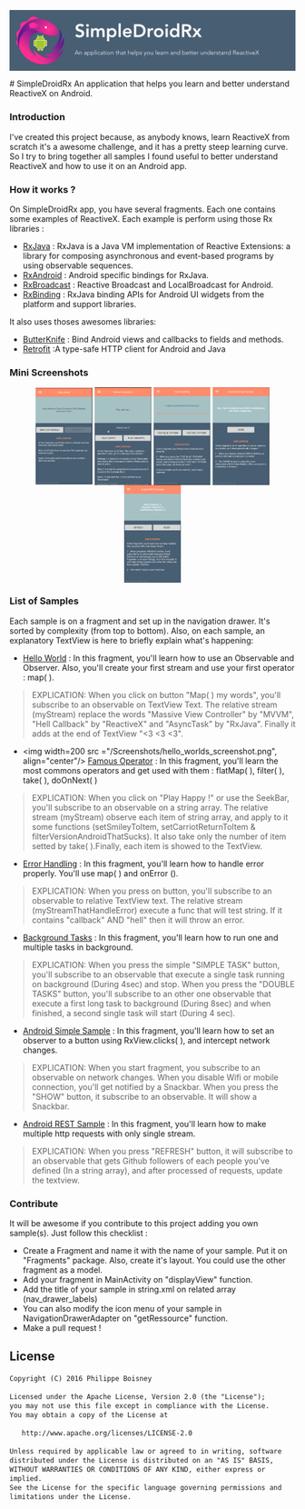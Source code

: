 <p align="center">
 <img src ="/banniere.png", align="center"/>
</p>
# SimpleDroidRx
An application that helps you learn and better understand ReactiveX on Android.

### Introduction
I've created this project because, as anybody knows, learn ReactiveX from scratch it's a awesome challenge, and it has a pretty steep learning curve. So I try to bring together all samples I found useful to better understand ReactiveX and how to use it on an Android app.
### How it works ?
On SimpleDroidRx app, you have several fragments. Each one contains some examples of ReactiveX. Each example is perform using those Rx libraries :
* [RxJava] : RxJava is a Java VM implementation of Reactive Extensions: a library for composing asynchronous and event-based programs by using observable sequences.
* [RxAndroid] : Android specific bindings for RxJava.
* [RxBroadcast] : Reactive Broadcast and LocalBroadcast for Android.
* [RxBinding] : RxJava binding APIs for Android UI widgets from the platform and support libraries.

It also uses thoses awesomes libraries:
* [ButterKnife] : Bind Android views and callbacks to fields and methods.
* [Retrofit] :A type-safe HTTP client for Android and Java

### Mini Screenshots
<p align="center">
 <img width=100 src ="/Screenshots/hello_worlds_screenshot.png", align="center"/>
 <img width=100 src ="/Screenshots/famous_operators_screenshot.png", align="center"/>
 <img width=100 src ="/Screenshots/error_handling_screenshot.png", align="center"
 <img width=100 src ="/Screenshots/background_tasks_screenshot.png", align="center"/>
 <img width=100 src ="/Screenshots/android_simple_sample_screenshot.png", align="center"/>
 <img width=100 src ="/Screenshots/android_rest_sample_screenshot.png", align="center"/>
</p>

### List of Samples
Each sample is on a fragment and set up in the navigation drawer. It's sorted by complexity (from top to bottom). Also, on each sample, an explanatory TextView is here to briefly explain what's happening:
* [Hello World] : In this fragment, you'll learn how to use an Observable and Observer. Also, you'll create your first stream and use your first operator : map( ).

>EXPLICATION: When you click on button "Map( ) my words", you'll subscribe to an observable on TextView Text. The relative stream (myStream) replace the words "Massive View Controller" by "MVVM", "Hell Callback" by "ReactiveX" and "AsyncTask" by "RxJava". Finally it adds at the end of TextView "<3 <3 <3".

* <img width=200 src ="/Screenshots/hello_worlds_screenshot.png", align="center"/> [Famous Operator] : In this fragment, you'll learn the most commons operators and get used with them : flatMap( ), filter( ), take( ), doOnNext( )

>EXPLICATION: When you click on "Play Happy !" or use the SeekBar, you'll subscribe to an observable on a string array. The relative stream (myStream) observe each item of string array, and apply to it some functions (setSmileyToItem, setCarriotReturnToItem & filterVersionAndroidThatSucks). It also take only the number of item setted by take( ).Finally, each item is showed to the TextView.

* [Error Handling] : In this fragment, you'll learn how to handle error properly. You'll use map( ) and onError ().

>EXPLICATION: When you press on button, you'll subscribe to an observable to relative TextView text. The relative stream (myStreamThatHandleError) execute a func that will test string. If it contains "callback" AND "hell" then it will throw an error.

* [Background Tasks] : In this fragment, you'll learn how to run one and multiple tasks in background.

>EXPLICATION: When you press the simple "SIMPLE TASK" button, you'll subscribe to an observable that execute a single task running on background (During 4sec) and stop.
When you press the "DOUBLE TASKS" button, you'll subscribe to an other one observable that execute a first long task to background (During 8sec) and when finished, a second single task will start (During 4 sec).

* [Android Simple Sample] : In this fragment, you'll learn how to set an observer to a button using RxView.clicks( ), and intercept network changes.

>EXPLICATION: When you start fragment, you subscribe to an observable on network changes. When you disable Wifi or mobile connection, you'll get notified by a Snackbar.
When you press the "SHOW" button, it subscribe to an observable. It will show a Snackbar.

* [Android REST Sample] : In this fragment, you'll learn how to make multiple http requests with only single stream.

>EXPLICATION: When you press "REFRESH" button, it will subscribe to an observable that gets Github followers of each people you've defined (In a string array), and after processed of requests, update the textview.

### Contribute
It will be awesome if you contribute to this project adding you own sample(s). Just follow this checklist :
* Create a Fragment and name it with the name of your sample. Put it on "Fragments" package. Also, create it's layout. You could use the other fragment as a model.
* Add your fragment in MainActivity on "displayView" function.
* Add the title of your sample in string.xml on related array (nav_drawer_labels)
* You can also modify the icon menu of your sample in NavigationDrawerAdapter on "getRessource" function.
* Make a pull request !

License
-------

    Copyright (C) 2016 Philippe Boisney

    Licensed under the Apache License, Version 2.0 (the "License");
    you may not use this file except in compliance with the License.
    You may obtain a copy of the License at

       http://www.apache.org/licenses/LICENSE-2.0

    Unless required by applicable law or agreed to in writing, software
    distributed under the License is distributed on an "AS IS" BASIS,
    WITHOUT WARRANTIES OR CONDITIONS OF ANY KIND, either express or implied.
    See the License for the specific language governing permissions and
    limitations under the License.

 [RxJava]: <https://github.com/ReactiveX/RxJava>
 [RxAndroid]: <https://github.com/ReactiveX/RxAndroid>
 [ButterKnife]: <http://jakewharton.github.io/butterknife/>
 [Retrofit]: <http://square.github.io/retrofit/>
 [RxBroadcast]: <https://github.com/cantrowitz/RxBroadcast>
 [RxBinding]: <https://github.com/JakeWharton/RxBinding>
 
 [Hello World]: <https://github.com/PhilippeBoisney/SimpleDroidRx/blob/master/app/src/main/java/com/cookminute/simpledroidrx/Fragments/Hello_World_Fragment.java>
 [Famous Operator]: <https://github.com/PhilippeBoisney/SimpleDroidRx/blob/master/app/src/main/java/com/cookminute/simpledroidrx/Fragments/Famous_Operators_Fragment.java>
 [Error Handling]: <https://github.com/PhilippeBoisney/SimpleDroidRx/blob/master/app/src/main/java/com/cookminute/simpledroidrx/Fragments/Error_Handling_Fragment.java>
 [Background Tasks]: <https://github.com/PhilippeBoisney/SimpleDroidRx/blob/master/app/src/main/java/com/cookminute/simpledroidrx/Fragments/Background_Tasks_Fragment.java>
 [Android Simple Sample]: <https://github.com/PhilippeBoisney/SimpleDroidRx/blob/master/app/src/main/java/com/cookminute/simpledroidrx/Fragments/Android_Simple_Sample_Fragment.java>
 [Android REST Sample]: <https://github.com/PhilippeBoisney/SimpleDroidRx/blob/master/app/src/main/java/com/cookminute/simpledroidrx/Fragments/Android_REST_Sample_Fragment.java>
